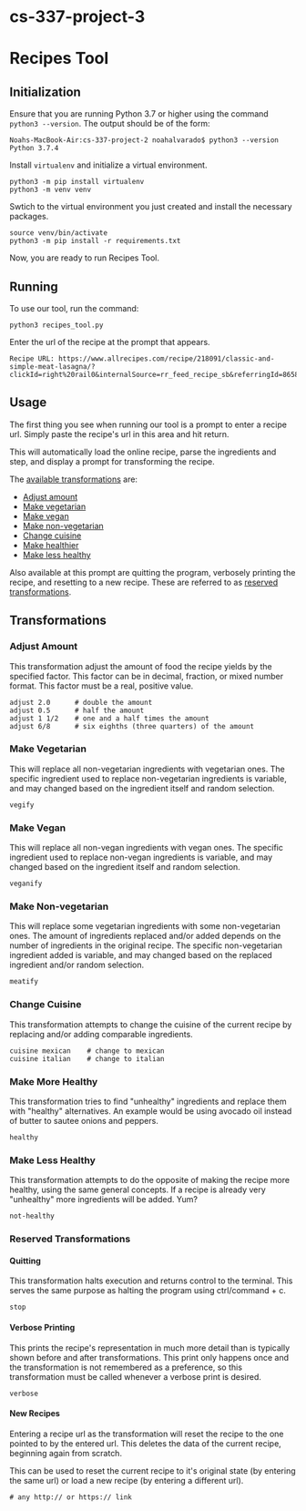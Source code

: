 # cs-337-project-3
# Recipes Tool
## Initialization
Ensure that you are running Python 3.7 or higher using the command `python3 --version`. The output should be of the form:
```commandline
Noahs-MacBook-Air:cs-337-project-2 noahalvarado$ python3 --version
Python 3.7.4
```

Install `virtualenv` and initialize a virtual environment.
```commandline
python3 -m pip install virtualenv
python3 -m venv venv
```

Swtich to the virtual environment you just created and install the necessary packages.
```commandline
source venv/bin/activate
python3 -m pip install -r requirements.txt
```
Now, you are ready to run Recipes Tool.

## Running
To use our tool, run the command:
```commandline
python3 recipes_tool.py
```

Enter the url of the recipe at the prompt that appears.
```commandline
Recipe URL: https://www.allrecipes.com/recipe/218091/classic-and-simple-meat-lasagna/?clickId=right%20rail0&internalSource=rr_feed_recipe_sb&referringId=86587%20referringContentType%3Drecipe
```

## Usage
The first thing you see when running our tool is a prompt to enter a recipe url.
Simply paste the recipe's url in this area and hit return.

This will automatically load the online recipe, parse the ingredients and step, and display a prompt for transforming the recipe.

The [available transformations](#transformations) are:
- [Adjust amount](#adjust-amount)
- [Make vegetarian](#make-vegetarian)
- [Make vegan](#make-vegan)
- [Make non-vegetarian](#make-non-vegetarian)
- [Change cuisine](#change-cuisine)
- [Make healthier](#make-more-healthy)
- [Make less healthy](#make-less-healthy)

Also available at this prompt are quitting the program, verbosely printing the recipe, and resetting to a new recipe.
These are referred to as [reserved transformations](#reserved-transformations).

## Transformations
### Adjust Amount
This transformation adjust the amount of food the recipe yields by the specified factor.
This factor can be in decimal, fraction, or mixed number format.
This factor must be a real, positive value.
```shell script
adjust 2.0      # double the amount
adjust 0.5      # half the amount
adjust 1 1/2    # one and a half times the amount
adjust 6/8      # six eighths (three quarters) of the amount
```

### Make Vegetarian
This will replace all non-vegetarian ingredients with vegetarian ones.
The specific ingredient used to replace non-vegetarian ingredients is variable, and may changed based on the ingredient itself and random selection.
```shell script
vegify
```

### Make Vegan
This will replace all non-vegan ingredients with vegan ones.
The specific ingredient used to replace non-vegan ingredients is variable, and may changed based on the ingredient itself and random selection.
```shell script
veganify
```

### Make Non-vegetarian
This will replace some vegetarian ingredients with some non-vegetarian ones.
The amount of ingredients replaced and/or added depends on the number of ingredients in the original recipe.
The specific non-vegetarian ingredient added is variable, and may changed based on the replaced ingredient and/or random selection.
```shell script
meatify
```

### Change Cuisine
This transformation attempts to change the cuisine of the current recipe by replacing and/or adding comparable ingredients.
```shell script
cuisine mexican    # change to mexican
cuisine italian    # change to italian
```

### Make More Healthy
This transformation tries to find "unhealthy" ingredients and replace them with "healthy" alternatives.
An example would be using avocado oil instead of butter to sautee onions and peppers.
```shell script
healthy
```

### Make Less Healthy
This transformation attempts to do the opposite of making the recipe more healthy, using the same general concepts.
If a recipe is already very "unhealthy" more ingredients will be added. Yum?
```shell script
not-healthy
```

### Reserved Transformations
#### Quitting
This transformation halts execution and returns control to the terminal.
This serves the same purpose as halting the program using ctrl/command + c.
```commandline
stop
```

#### Verbose Printing
This prints the recipe's representation in much more detail than is typically shown before and after transformations.
This print only happens once and the transformation is not remembered as a preference, so this transformation must be called whenever a verbose print is desired.
```commandline
verbose
```
#### New Recipes
Entering a recipe url as the transformation will reset the recipe to the one pointed to by the entered url.
This deletes the data of the current recipe, beginning again from scratch.

This can be used to reset the current recipe to it's original state (by entering the same url) or load a new recipe (by entering a different url).
```commandline
# any http:// or https:// link
```